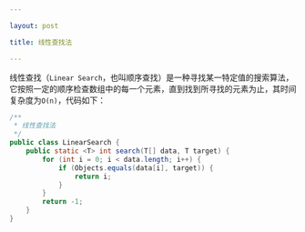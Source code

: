 ```yaml
---

layout: post

title: 线性查找法

---
```


线性查找（`Linear Search`，也叫顺序查找）是一种寻找某一特定值的搜索算法，它按照一定的顺序检查数组中的每一个元素，直到找到所寻找的元素为止，其时间复杂度为`O(n)`，代码如下：



```java
/**
 * 线性查找法
 */
public class LinearSearch {
    public static <T> int search(T[] data, T target) {
        for (int i = 0; i < data.length; i++) {
            if (Objects.equals(data[i], target)) {
                return i;
            }
        }
        return -1;
    }
}
```
